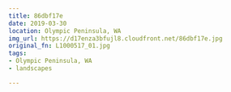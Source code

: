 ```yaml
---
title: 86dbf17e
date: 2019-03-30
location: Olympic Peninsula, WA
img_url: https://d17enza3bfujl8.cloudfront.net/86dbf17e.jpg
original_fn: L1000517_01.jpg
tags:
- Olympic Peninsula, WA
- landscapes

---
```

